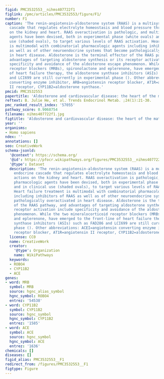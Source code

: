 ```yaml
---
figid: PMC3532553__nihms407722f1
figlink: /pmc/articles/PMC3532553/figure/F1/
number: F1
caption: 'The renin-angiotensin-aldosterone system (RAAS) is a multisystem, endocrine
  cascade that regulates electrolyte homeostasis and blood pressure through actions
  on the kidney and heart. RAAS overactivation is pathologic, and multiple pharmacologic
  agents have been devised, both in experimental phase (white ovals) and in clinical
  use (shaded ovals), to target various levels of RAAS activation. Heart failure treatment
  is multimodal with combinatorial pharmacologic agents including inhibitors of RAAS
  as well as of other neuroendocrine systems that become pathologically overactivated
  in heart disease. Aldosterone is the terminal effector of the RAAS pathway, and
  advantages of targeting aldosterone synthesis or its receptor activation include
  specificity and avoidance of the aldosterone escape phenomenon. While the two mineralocorticoid
  receptor blockers (MRBs), spironolactone and eplerenone, have emerged to the front-line
  of heart failure therapy, the aldosterone synthase inhibitors (ASIs) such as FAD286
  and LCI699 are still currently in experimental phase (). Other abbreviations: ACEI=angiotensin
  converting enzyme inhibitor, ARB=angiotensin receptor blocker, AT1R=angiotensin
  II receptor, CYP11B2=aldosterone synthase.'
pmcid: PMC3532553
papertitle: 'Aldosterone and cardiovascular disease: the heart of the matter.'
reftext: B. Julie He, et al. Trends Endocrinol Metab. ;24(1):21-30.
pmc_ranked_result_index: '57055'
pathway_score: 0.9068754
filename: nihms407722f1.jpg
figtitle: 'Aldosterone and cardiovascular disease: the heart of the matter'
year: ''
organisms:
- Homo sapiens
ndex: ''
annotations: []
seo: CreativeWork
schema-jsonld:
  '@context': https://schema.org/
  '@id': https://pfocr.wikipathways.org/figures/PMC3532553__nihms407722f1.html
  '@type': Dataset
  description: 'The renin-angiotensin-aldosterone system (RAAS) is a multisystem,
    endocrine cascade that regulates electrolyte homeostasis and blood pressure through
    actions on the kidney and heart. RAAS overactivation is pathologic, and multiple
    pharmacologic agents have been devised, both in experimental phase (white ovals)
    and in clinical use (shaded ovals), to target various levels of RAAS activation.
    Heart failure treatment is multimodal with combinatorial pharmacologic agents
    including inhibitors of RAAS as well as of other neuroendocrine systems that become
    pathologically overactivated in heart disease. Aldosterone is the terminal effector
    of the RAAS pathway, and advantages of targeting aldosterone synthesis or its
    receptor activation include specificity and avoidance of the aldosterone escape
    phenomenon. While the two mineralocorticoid receptor blockers (MRBs), spironolactone
    and eplerenone, have emerged to the front-line of heart failure therapy, the aldosterone
    synthase inhibitors (ASIs) such as FAD286 and LCI699 are still currently in experimental
    phase (). Other abbreviations: ACEI=angiotensin converting enzyme inhibitor, ARB=angiotensin
    receptor blocker, AT1R=angiotensin II receptor, CYP11B2=aldosterone synthase.'
  license: CC0
  name: CreativeWork
  creator:
    '@type': Organization
    name: WikiPathways
  keywords:
  - ROBO4
  - CYP11B2
  - ACE
genes:
- word: MRB
  symbol: MRB
  source: hgnc_alias_symbol
  hgnc_symbol: ROBO4
  entrez: '54538'
- word: CYP11B2
  symbol: CYP11B2
  source: hgnc_symbol
  hgnc_symbol: CYP11B2
  entrez: '1585'
- word: ACE
  symbol: ACE
  source: hgnc_symbol
  hgnc_symbol: ACE
  entrez: '1636'
chemicals: []
diseases: []
figid_alias: PMC3532553__F1
redirect_from: /figures/PMC3532553__F1
figtype: Figure
---
```

